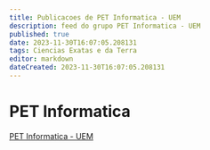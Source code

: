 ```yaml
---
title: Publicacoes de PET Informatica - UEM
description: feed do grupo PET Informatica - UEM
published: true
date: 2023-11-30T16:07:05.208131
tags: Ciencias Exatas e da Terra
editor: markdown
dateCreated: 2023-11-30T16:07:05.208131
---
```


# PET Informatica
[PET Informatica - UEM](/grupo/248PETInformaticaUEM.md)